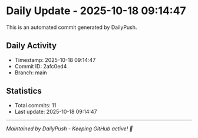 # Daily Update - 2025-10-18 09:14:47

This is an automated commit generated by DailyPush.

## Daily Activity
- Timestamp: 2025-10-18 09:14:47
- Commit ID: 2afc0ed4
- Branch: main

## Statistics
- Total commits: 11
- Last update: 2025-10-18 09:14:47

---
*Maintained by DailyPush - Keeping GitHub active! 🚀*

